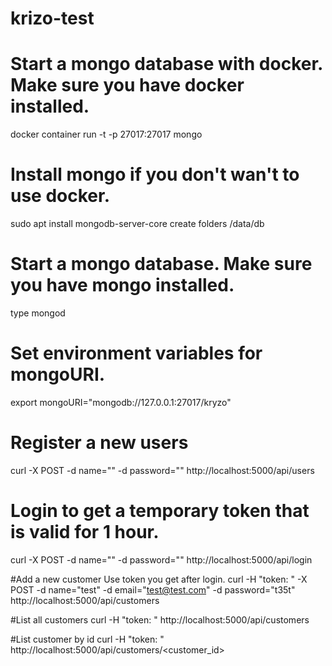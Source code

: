 # krizo-test

# Start a mongo database with docker. Make sure you have docker installed.
docker container run -t -p 27017:27017 mongo

# Install mongo if you don't wan't to use docker.
sudo apt install mongodb-server-core
create folders /data/db

# Start a mongo database. Make sure you have mongo installed.
type mongod

# Set environment variables for mongoURI.
export mongoURI="mongodb://127.0.0.1:27017/kryzo"

# Register a new users
curl -X POST -d name="<name>" -d password="<password>" http://localhost:5000/api/users

# Login to get a temporary token that is valid for 1 hour.
curl -X POST -d name="<name>" -d password="<password>" http://localhost:5000/api/login

#Add a new customer <name> <password> <email> Use token you get after login.
curl -H "token: <token>" -X POST -d name="test" -d email="test@test.com" -d password="t35t" http://localhost:5000/api/customers

#List all customers
curl -H "token: <token>" http://localhost:5000/api/customers

#List customer by id
curl -H "token: <token>" http://localhost:5000/api/customers/<customer_id>
